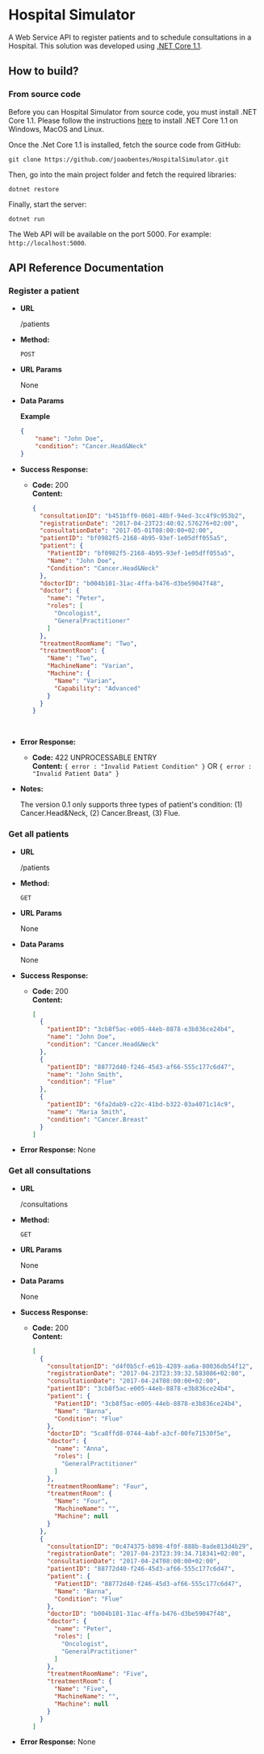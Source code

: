 # Hospital Simulator

A Web Service API to register patients and to schedule consultations in a Hospital.
This solution was developed using [.NET Core 1.1](https://www.microsoft.com/net/core).

## How to build?

### From source code

Before you can Hospital Simulator from source code, you must install .NET Core 1.1. Please follow the instructions [here](https://www.microsoft.com/net/core) to install .NET Core 1.1 on Windows, MacOS and Linux.

Once the .Net Core 1.1 is installed, fetch the source code from GitHub:

```shell
git clone https://github.com/joaobentes/HospitalSimulator.git
```

Then, go into the main project folder and fetch the required libraries:

```shell
dotnet restore
```

Finally, start the server:

```shell
dotnet run
```

The Web API will be available on the port 5000. For example: `http://localhost:5000`.

## API Reference Documentation

### Register a patient

* **URL**

  /patients

* **Method:**
  
  `POST`
  
*  **URL Params**

   None

* **Data Params**

    **Example**
    ```json
    {
    	"name": "John Doe",
    	"condition": "Cancer.Head&Neck"
    }
    ```

* **Success Response:**
  
  * **Code:** 200 <br />
    **Content:** 
    ```json
    {
      "consultationID": "b451bff9-0601-48bf-94ed-3cc4f9c953b2",
      "registrationDate": "2017-04-23T23:40:02.576276+02:00",
      "consultationDate": "2017-05-01T08:00:00+02:00",
      "patientID": "bf0982f5-2168-4b95-93ef-1e05dff055a5",
      "patient": {
        "PatientID": "bf0982f5-2168-4b95-93ef-1e05dff055a5",
        "Name": "John Doe",
        "Condition": "Cancer.Head&Neck"
      },
      "doctorID": "b004b101-31ac-4ffa-b476-d3be59047f48",
      "doctor": {
        "name": "Peter",
        "roles": [
          "Oncologist",
          "GeneralPractitioner"
        ]
      },
      "treatmentRoomName": "Two",
      "treatmentRoom": {
        "Name": "Two",
        "MachineName": "Varian",
        "Machine": {
          "Name": "Varian",
          "Capability": "Advanced"
        }
      }
    }
    ```
    
* **Error Response:**

  * **Code:** 422 UNPROCESSABLE ENTRY <br />
    **Content:** 
    `{ error : "Invalid Patient Condition" }` OR `{ error : "Invalid Patient Data" }` 
    
* **Notes:**

  The version 0.1 only supports three types of patient's condition: (1) Cancer.Head&Neck, (2) Cancer.Breast, (3) Flue.

### Get all patients

* **URL**

  /patients

* **Method:**
  
  `GET`
  
*  **URL Params**

   None

* **Data Params**

    None

* **Success Response:**
  
  * **Code:** 200 <br />
    **Content:**
    ```json
    [
      {
        "patientID": "3cb8f5ac-e005-44eb-8878-e3b836ce24b4",
        "name": "John Doe",
        "condition": "Cancer.Head&Neck"
      },
      {
        "patientID": "88772d40-f246-45d3-af66-555c177c6d47",
        "name": "John Smith",
        "condition": "Flue"
      },
      {
        "patientID": "6fa2dab9-c22c-41bd-b322-03a4071c14c9",
        "name": "Maria Smith",
        "condition": "Cancer.Breast"
      }
    ]
    ```
 
* **Error Response:**
  None

### Get all consultations

* **URL**

  /consultations

* **Method:**
  
  `GET`
  
*  **URL Params**

   None

* **Data Params**

    None

* **Success Response:**
  
  * **Code:** 200 <br />
    **Content:**
    ```json
    [
      {
        "consultationID": "d4f0b5cf-e61b-4289-aa6a-80036db54f12",
        "registrationDate": "2017-04-23T23:39:32.583086+02:00",
        "consultationDate": "2017-04-24T08:00:00+02:00",
        "patientID": "3cb8f5ac-e005-44eb-8878-e3b836ce24b4",
        "patient": {
          "PatientID": "3cb8f5ac-e005-44eb-8878-e3b836ce24b4",
          "Name": "Barna",
          "Condition": "Flue"
        },
        "doctorID": "5ca8ffd8-0744-4abf-a3cf-00fe71530f5e",
        "doctor": {
          "name": "Anna",
          "roles": [
            "GeneralPractitioner"
          ]
        },
        "treatmentRoomName": "Four",
        "treatmentRoom": {
          "Name": "Four",
          "MachineName": "",
          "Machine": null
        }
      },
      {
        "consultationID": "0c474375-b898-4f0f-888b-8ade813d4b29",
        "registrationDate": "2017-04-23T23:39:34.718341+02:00",
        "consultationDate": "2017-04-24T08:00:00+02:00",
        "patientID": "88772d40-f246-45d3-af66-555c177c6d47",
        "patient": {
          "PatientID": "88772d40-f246-45d3-af66-555c177c6d47",
          "Name": "Barna",
          "Condition": "Flue"
        },
        "doctorID": "b004b101-31ac-4ffa-b476-d3be59047f48",
        "doctor": {
          "name": "Peter",
          "roles": [
            "Oncologist",
            "GeneralPractitioner"
          ]
        },
        "treatmentRoomName": "Five",
        "treatmentRoom": {
          "Name": "Five",
          "MachineName": "",
          "Machine": null
        }
      }
    ]
    ```

* **Error Response:**
  None
